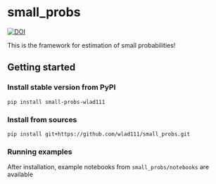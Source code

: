 # small_probs

[![DOI](https://zenodo.org/badge/268039456.svg)](https://zenodo.org/badge/latestdoi/268039456)

This is the framework for estimation of small probabilities!

## Getting started

### Install stable version from PyPI

`pip install small-probs-wlad111`

### Install from sources

`pip install git+https://github.com/wlad111/small_probs.git`

### Running examples 

After installation, example notebooks from `small_probs/notebooks` are available


